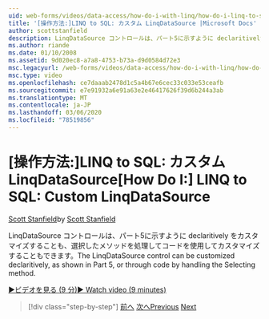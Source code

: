 ```yaml
---
uid: web-forms/videos/data-access/how-do-i-with-linq/how-do-i-linq-to-sql-custom-linqdatasource
title: '[操作方法:]LINQ to SQL: カスタム LinqDataSource |Microsoft Docs'
author: scottstanfield
description: LinqDataSource コントロールは、パート5に示すように declaritively をカスタマイズすることも、選択したメソッドを処理してコードを使用してカスタマイズすることもできます。
ms.author: riande
ms.date: 01/10/2008
ms.assetid: 9d020ec8-a7a8-4753-b73a-d9d0584d72e3
msc.legacyurl: /web-forms/videos/data-access/how-do-i-with-linq/how-do-i-linq-to-sql-custom-linqdatasource
msc.type: video
ms.openlocfilehash: ce7daaab2478d1c5a4b67e6cec33c033e53ceafb
ms.sourcegitcommit: e7e91932a6e91a63e2e46417626f39d6b244a3ab
ms.translationtype: MT
ms.contentlocale: ja-JP
ms.lasthandoff: 03/06/2020
ms.locfileid: "78519856"
---
```

# <a name="how-do-i-linq-to-sql-custom-linqdatasource"></a><span data-ttu-id="099fb-103">[操作方法:]LINQ to SQL: カスタム LinqDataSource</span><span class="sxs-lookup"><span data-stu-id="099fb-103">[How Do I:] LINQ to SQL: Custom LinqDataSource</span></span>

<span data-ttu-id="099fb-104">[Scott Stanfield](https://github.com/scottstanfield)</span><span class="sxs-lookup"><span data-stu-id="099fb-104">by [Scott Stanfield](https://github.com/scottstanfield)</span></span>

<span data-ttu-id="099fb-105">LinqDataSource コントロールは、パート5に示すように declaritively をカスタマイズすることも、選択したメソッドを処理してコードを使用してカスタマイズすることもできます。</span><span class="sxs-lookup"><span data-stu-id="099fb-105">The LinqDataSource control can be customized declaritively, as shown in Part 5, or through code by handling the Selecting method.</span></span>

[<span data-ttu-id="099fb-106">&#9654;ビデオを見る (9 分)</span><span class="sxs-lookup"><span data-stu-id="099fb-106">&#9654; Watch video (9 minutes)</span></span>](https://channel9.msdn.com/Blogs/ASP-NET-Site-Videos/how-do-i-linq-to-sql-custom-linqdatasource)

> [!div class="step-by-step"]
> <span data-ttu-id="099fb-107">[前へ](how-do-i-linq-to-sql-linqdatasource.md)
> [次へ](how-do-i-linq-to-sql-using-stored-procedures.md)</span><span class="sxs-lookup"><span data-stu-id="099fb-107">[Previous](how-do-i-linq-to-sql-linqdatasource.md)
[Next](how-do-i-linq-to-sql-using-stored-procedures.md)</span></span>
